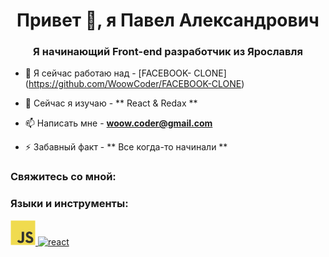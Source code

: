 <h1 align = "center"> Привет 👋, я Павел Александрович </h1>
<h3 align = "center"> Я начинающий Front-end разработчик из Ярославля </h3>

- 🔭 Я сейчас работаю над - [FACEBOOK- CLONE] (https://github.com/WoowCoder/FACEBOOK-CLONE)

- 🌱 Сейчас я изучаю - ** React & Redax **

- 📫 Написать мне - **woow.coder@gmail.com**

- ⚡ Забавный факт - ** Все когда-то начинали **

<h3 align = "left"> Свяжитесь со мной: </h3>
<p align = "left">
</p>

<h3 align = "left"> Языки и инструменты: </h3>
<p align = "left"> <a href="https://developer.mozilla.org/en-US/docs/Web/JavaScript" target="_blank" rel="noreferrer"> <img src = "https://raw.githubusercontent.com/devicons/devicon/master/icons/javascript/javascript-original.svg" alt =" javascript "width =" 40 "height =" 40 "/> </a> <a href = "https://reactjs.org/" target = "_ blank" rel = "noreferrer"> <img src = "https://raw.githubusercontent.com/devicons/devicon/master/icons/react/react-original- wordmark.svg "alt =" react "width =" 40 "height =" 40 "/> </a> </p>
